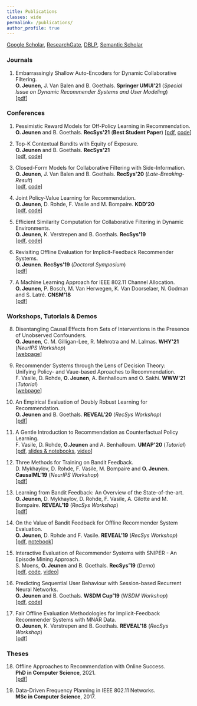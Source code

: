 ```yaml
---
title: Publications
classes: wide
permalink: /publications/
author_profile: true
---
```


[Google Scholar](https://scholar.google.com/citations?user=zOT4PjAAAAAJ), [ResearchGate](https://www.researchgate.net/profile/Olivier_Jeunen), [DBLP](https://dblp.org/pid/232/8079.html), [Semantic Scholar](https://www.semanticscholar.org/author/Olivier-Jeunen/52628148)


### Journals
1. Embarrassingly Shallow Auto-Encoders for Dynamic Collaborative Filtering.  
**O. Jeunen**, J. Van Balen and B. Goethals. **Springer UMUI'21** (_Special Issue on Dynamic Recommender Systems and User Modeling_)  
\[[pdf](http://adrem.uantwerpen.be/bibrem/pubs/JeunenUMUAI2022.pdf)]


### Conferences
1. Pessimistic Reward Models for Off-Policy Learning in Recommendation.  
**O. Jeunen** and B. Goethals. **RecSys'21** (__Best Student Paper__) 
\[[pdf](http://adrem.uantwerpen.be/bibrem/pubs/JeunenRecSys2021_A.pdf), [code](https://github.com/olivierjeunen/pessimism-recsys-2021)]

2. Top-K Contextual Bandits with Equity of Exposure.  
**O. Jeunen** and B. Goethals. **RecSys'21**  
\[[pdf](http://adrem.uantwerpen.be/bibrem/pubs/JeunenRecSys2021_B.pdf), [code](https://github.com/olivierjeunen/EARS-recsys-2021)]

3. Closed-Form Models for Collaborative Filtering with Side-Information.  
**O. Jeunen**, J. Van Balen and B. Goethals. **RecSys'20** (_Late-Breaking-Result_)  
\[[pdf](http://adrem.uantwerpen.be/bibrem/pubs/JeunenRecSys20.pdf), [code](https://github.com/olivierjeunen/ease-side-info-recsys-2020)]

4. Joint Policy-Value Learning for Recommendation.  
**O. Jeunen**, D. Rohde, F. Vasile and M. Bompaire. **KDD'20**  
\[[pdf](http://adrem.uantwerpen.be/bibrem/pubs/JeunenKDD2020.pdf), [code](https://github.com/olivierjeunen/dual-bandit-kdd-2020)]

5. Efficient Similarity Computation for Collaborative Filtering in Dynamic Environments.  
**O. Jeunen**, K. Verstrepen and B. Goethals. **RecSys’19**  
\[[pdf](http://adrem.uantwerpen.be/bibrem/pubs/JeunenRecSys19_Full.pdf), [code](https://github.com/olivierjeunen/dynamicindex)]

6. Revisiting Offline Evaluation for Implicit-Feedback Recommender Systems.  
**O. Jeunen**. **RecSys’19** (_Doctoral Symposium_)  
\[[pdf](http://adrem.uantwerpen.be/bibrem/pubs/JeunenRecSys19_DoctoralSymposium.pdf)\]

7. A Machine Learning Approach for IEEE 802.11 Channel Allocation.  
**O. Jeunen**, P. Bosch, M. Van Herwegen, K. Van Doorselaer, N. Godman and S. Latré. **CNSM’18**  
\[[pdf](http://adrem.uantwerpen.be/bibrem/pubs/MasterThesisJeunen2018.pdf)\]



### Workshops, Tutorials & Demos

8. Disentangling Causal Effects from Sets of Interventions in the Presence of Unobserved Confounders.  
**O. Jeunen**, C. M. Gilligan-Lee, R. Mehrotra and M. Lalmas. **WHY'21** (_NeurIPS Workshop_)  
\[[webpage](http://adrem.uantwerpen.be/bibrem/pubs/JeunenWHY21.pdf)\]


9. Recommender Systems through the Lens of Decision Theory:  
Unifying Policy- and Vaue-based Aproaches to Recommendation.  
F. Vasile, D. Rohde, **O. Jeunen**, A. Benhalloum and O. Sakhi. **WWW'21** (_Tutorial_)  
\[[webpage](https://sites.google.com/view/recsys-as-decision-theory)\]

10. An Empirical Evaluation of Doubly Robust Learning for Recommendation.  
**O. Jeunen** and B. Goethals. **REVEAL’20** (_RecSys Workshop_)  
\[[pdf](http://adrem.uantwerpen.be/bibrem/pubs/JeunenREVEAL2020.pdf)\]

11. A Gentle Introduction to Recommendation as Counterfactual Policy Learning.  
F. Vasile, D. Rohde, **O.Jeunen** and A. Benhalloum. **UMAP'20** (_Tutorial_)  
\[[pdf](http://adrem.uantwerpen.be/bibrem/pubs/VasileUMAPTutorial2020.pdf), [slides & notebooks](https://github.com/criteo-research/bandit-reco), [video](https://www.youtube.com/watch?v=hBeOxwTIawc)\]

12. Three Methods for Training on Bandit Feedback.  
D. Mykhaylov, D. Rohde, F. Vasile, M. Bompaire and **O. Jeunen**. **CausalML’19** (_NeurIPS Workshop_)  
\[[pdf](https://arxiv.org/pdf/1904.10799.pdf)\]

13. Learning from Bandit Feedback: An Overview of the State-of-the-art.  
**O. Jeunen**, D. Mykhaylov, D. Rohde, F. Vasile, A. Gilotte and M. Bompaire. **REVEAL’19** (_RecSys Workshop_)  
\[[pdf](https://arxiv.org/pdf/1909.08471.pdf)\]

14. On the Value of Bandit Feedback for Offline Recommender System Evaluation.  
**O. Jeunen**, D. Rohde and F. Vasile. **REVEAL’19** (_RecSys Workshop_)  
\[[pdf](https://arxiv.org/pdf/1907.12384.pdf), [notebook](https://github.com/criteo-research/reco-gym/blob/master/Offline%20Evaluation%20with%20Bandit%20Feedback.ipynb)]

15. Interactive Evaluation of Recommender Systems with SNIPER - An Episode Mining Approach.  
S. Moens, **O. Jeunen** and B. Goethals. **RecSys’19** (_Demo_)  
\[[pdf](http://adrem.uantwerpen.be/bibrem/pubs/MoensRecSys19_Demo.pdf), [code](https://bitbucket.org/sandymoens/sniper/src/master/), [video](https://www.youtube.com/watch?v=S23qbU1PbhY)]

16. Predicting Sequential User Behaviour with Session-based Recurrent Neural Networks.  
**O. Jeunen** and B. Goethals. **WSDM Cup’19** (_WSDM Workshop_)  
\[[pdf](http://adrem.uantwerpen.be/bibrem/pubs/WSDMCupJeunen2019.pdf), [code](https://github.com/olivierjeunen/sequential-skip-prediction)]

17. Fair Offline Evaluation Methodologies for Implicit-Feedback Recommender Systems with MNAR Data.  
**O. Jeunen**, K. Verstrepen and B. Goethals. **REVEAL’18** (_RecSys Workshop_)  
\[[pdf](http://adrem.uantwerpen.be/bibrem/pubs/OfflineEvalJeunen2018.pdf)\]

### Theses
18. Offline Approaches to Recommendation with Online Success.  
**PhD in Computer Science**, 2021.  
\[[pdf](http://adrem.uantwerpen.be/bibrem/pubs/Jeunen2021PhDThesis.pdf)]

19. Data-Driven Frequency Planning in IEEE 802.11 Networks.  
**MSc in Computer Science**, 2017. 
